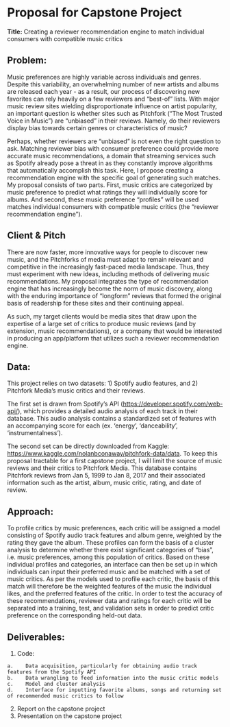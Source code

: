 # Proposal for Capstone Project

**Title:** Creating a reviewer recommendation engine to match individual consumers with compatible music critics

## Problem:

Music preferences are highly variable across individuals and genres. Despite this variability, an overwhelming number of new artists and albums are released each year - as a result, our process of discovering new favorites can rely heavily on a few reviewers and “best-of” lists. With major music review sites wielding disproportionate influence on artist popularity, an important question is whether sites such as Pitchfork (“The Most Trusted Voice in Music”) are “unbiased” in their reviews. Namely, do their reviewers display bias towards certain genres or characteristics of music?

Perhaps, whether reviewers are “unbiased” is not even the right question to ask. Matching reviewer bias with consumer preference could provide more accurate music recommendations, a domain that streaming services such as Spotify already pose a threat in as they constantly improve algorithms that automatically accomplish this task. Here, I propose creating a recommendation engine with the specific goal of generating such matches. My proposal consists of two parts. First, music critics are categorized by music preference to predict what ratings they will individually score for albums. And second, these music preference “profiles” will be used matches individual consumers with compatible music critics (the “reviewer recommendation engine”).

## Client & Pitch

There are now faster, more innovative ways for people to discover new music, and the Pitchforks of media must adapt to remain relevant and competitive in the increasingly fast-paced media landscape. Thus, they must experiment with new ideas, including methods of delivering music recommendations. My proposal integrates the type of recommendation engine that has increasingly become the norm of music discovery, along with the enduring importance of “longform” reviews that formed the original basis of readership for these sites and their continuing appeal.

As such, my target clients would be media sites that draw upon the expertise of a large set of critics to produce music reviews (and by extension, music recommendations), or a company that would be interested in producing an app/platform that utilizes such a reviewer recommendation engine.

## Data:

This project relies on two datasets: 1) Spotify audio features, and 2) Pitchfork Media’s music critics and their reviews.

The first set is drawn from Spotify’s API (https://developer.spotify.com/web-api/), which provides a detailed audio analysis of each track in their database. This audio analysis contains a standardized set of features with an accompanying score for each (ex. ‘energy’, ‘danceability’, ‘instrumentalness’).

The second set can be directly downloaded from Kaggle: https://www.kaggle.com/nolanbconaway/pitchfork-data/data.  To keep this proposal tractable for a first capstone project, I will limit the source of music reviews and their critics to Pitchfork Media. This database contains Pitchfork reviews from Jan 5, 1999 to Jan 8, 2017 and their associated information such as the artist, album, music critic, rating, and date of review.  

## Approach:

To profile critics by music preferences, each critic will be assigned a model consisting of Spotify audio track features and album genre, weighted by the rating they gave the album. These profiles can form the basis of a cluster analysis to determine whether there exist significant categories of “bias”, i.e. music preferences, among this population of critics. Based on these individual profiles and categories, an interface can then be set up in which individuals can input their preferred music and be matched with a set of music critics. As per the models used to profile each critic, the basis of this match will therefore be the weighted features of the music the individual likes, and the preferred features of the critic. In order to test the accuracy of these recommendations, reviewer data and ratings for each critic will be separated into a training, test, and validation sets in order to predict critic preference on the corresponding held-out data.

## Deliverables:
1.    Code:

	a.    Data acquisition, particularly for obtaining audio track features from the Spotify API
	b.    Data wrangling to feed information into the music critic models
	c.    Model and cluster analysis
	d.    Interface for inputting favorite albums, songs and returning set of recommended music critics to follow
	
2.    Report on the capstone project
3.    Presentation on the capstone project
